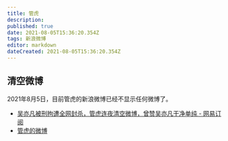 ```yaml
---
title: 管虎
description: 
published: true
date: 2021-08-05T15:36:20.354Z
tags: 新浪微博
editor: markdown
dateCreated: 2021-08-05T15:36:20.354Z
---
```


## 清空微博

2021年8月5日，目前管虎的新浪微博已经不显示任何微博了。

+ [吴亦凡被刑拘遭全网封杀，管虎连夜清空微博，曾赞吴亦凡干净单纯 - 网易订阅](https://web.archive.org/web/20210805073354/https://www.163.com/dy/article/GGCVLV8S05169T2A.html)
+ [管虎的微博](https://archive.is/0F44v "https://weibo.com/u/2687868021")
